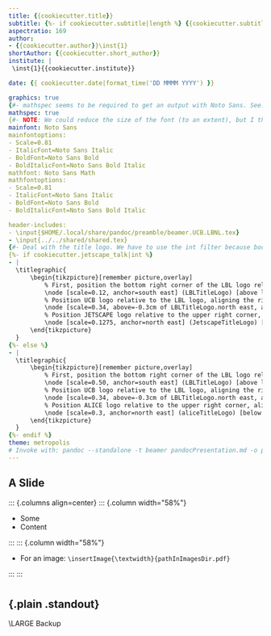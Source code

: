 ```yaml
---
title: {{cookiecutter.title}}
subtitle: {%- if cookiecutter.subtitle|length %} {{cookiecutter.subtitle}}{%- else -%}{%- endif %}
aspectratio: 169
author:
- {{cookiecutter.author}}\inst{1}
shortAuthor: {{cookiecutter.short_author}}
institute: |
 \inst{1}{{cookiecutter.institute}}

date: {{ cookiecutter.date|format_time('DD MMMM YYYY') }}

graphics: true
{#- mathspec seems to be required to get an output with Noto Sans. See: https://tex.stackexchange.com/a/118254 #}
mathspec: true
{#- NOTE: We could reduce the size of the font (to an extent), but I think scaling looks better, so keep it this way #}
mainfont: Noto Sans
mainfontoptions:
- Scale=0.81
- ItalicFont=Noto Sans Italic
- BoldFont=Noto Sans Bold
- BoldItalicFont=Noto Sans Bold Italic
mathfont: Noto Sans Math
mathfontoptions:
- Scale=0.81
- ItalicFont=Noto Sans Italic
- BoldFont=Noto Sans Bold
- BoldItalicFont=Noto Sans Bold Italic

header-includes:
- \input{$HOME/.local/share/pandoc/preamble/beamer.UCB.LBNL.tex}
- \input{../../shared/shared.tex}
{#- Deal with the title logo. We have to use the int filter because bool isn't supported... #}
{%- if cookiecutter.jetscape_talk|int %}
- |
  \titlegraphic{
      \begin{tikzpicture}[remember picture,overlay]
          % First, position the bottom right corner of the LBL logo relative to the corner of the page.
          \node [scale=0.12, anchor=south east] (LBLTitleLogo) [above left= 0.5cm and 0.5cm of current page.south east] {\pgfuseimage{beamerTitleLogoLBL}};
          % Position UCB logo relative to the LBL logo, aligning the right edges
          \node [scale=0.34, above=-0.3cm of LBLTitleLogo.north east, anchor=south east] (UCBTitleLogo) {\pgfuseimage{beamerTitleLogoUCB}};
          % Position JETSCAPE logo relative to the upper right corner, aligning the right edges
          \node [scale=0.1275, anchor=north east] (JetscapeTitleLogo) [below left= 0.5cm and 0.5cm of current page.north east] {\pgfuseimage{beamerTitleLogoJetscape}};
      \end{tikzpicture}
  }
{%- else %}
- |
  \titlegraphic{
      \begin{tikzpicture}[remember picture,overlay]
          % First, position the bottom right corner of the LBL logo relative to the corner of the page.
          \node [scale=0.50, anchor=south east] (LBLTitleLogo) [above left= 0.5cm and 0.5cm of current page.south east] {\pgfuseimage{beamerTitleLogoLBL}};
          % Position UCB logo relative to the LBL logo, aligning the right edges
          \node [scale=0.34, above=-0.3cm of LBLTitleLogo.north east, anchor=south east] (UCBTitleLogo) {\pgfuseimage{beamerTitleLogoUCB}};
          % Position ALICE logo relative to the upper right corner, aligning the right edges
          \node [scale=0.3, anchor=north east] (aliceTitleLogo) [below left= 0.5cm and 0.5cm of current page.north east] {\pgfuseimage{beamerTitleLogoALICE}};
      \end{tikzpicture}
  }
{%- endif %}
theme: metropolis
# Invoke with: pandoc --standalone -t beamer pandocPresentation.md -o pandocPresentation.pdf
---
```


## A Slide


::: {.columns align=center}
::: {.column width="58%"}

- Some
- Content


:::
::: {.column width="58%"}

- For an image: `\insertImage{\textwidth}{pathInImagesDir.pdf}`


:::
:::

#

## {.plain .standout}

\LARGE Backup

